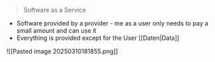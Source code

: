> Software as a Service

- Software provided by a provider - me as a user only needs to pay a small amount and can use it
- Everything is provided except for the User [[Daten|Data]]


![[Pasted image 20250310181855.png]]
